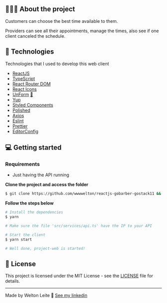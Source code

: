 ## 💇🏻‍♂️ About the project

Customers can choose the best time available to them.

Providers can see all their appointments, manage the times, also see if one client canceled the schedule.

## 🚀 Technologies

Technologies that I used to develop this web client

- [ReactJS](https://reactjs.org/)
- [TypeScript](https://www.typescriptlang.org/)
- [React Router DOM](https://reacttraining.com/react-router/)
- [React Icons](https://react-icons.netlify.com/#/)
- [UnForm](https://unform.dev/) [💜](https://rocketseat.com.br/)
- [Yup](https://github.com/jquense/yup)
- [Styled Components](https://styled-components.com/)
- [Polished](https://github.com/styled-components/polished)
- [Axios](https://github.com/axios/axios)
- [Eslint](https://eslint.org/)
- [Prettier](https://prettier.io/)
- [EditorConfig](https://editorconfig.org/)

## 💻 Getting started

### Requirements

- Just having the API running

**Clone the project and access the folder**

```bash
$ git clone https://github.com/wwwwelton/reactjs-gobarber-gostack11 && cd reactjs-gobarber-gostack11
```

**Follow the steps below**

```bash
# Install the dependencies
$ yarn

# Make sure the file 'src/services/api.ts' have the IP to your API

# Start the client
$ yarn start

# Well done, project-web is started!
```

## 📝 License

This project is licensed under the MIT License - see the [LICENSE](LICENSE) file for details.

---

Made by Welton Leite 👋 [See my linkedin](https://www.linkedin.com/in/welton-leite-b3492985/)
